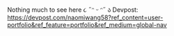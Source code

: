 Nothing much to see here ૮ ˶ᵔ ᵕ ᵔ˶ ა
Devpost: https://devpost.com/naomiwang58?ref_content=user-portfolio&ref_feature=portfolio&ref_medium=global-nav 
